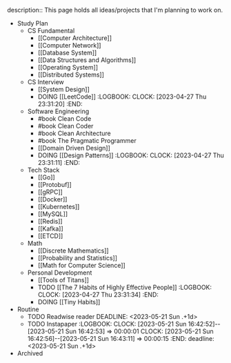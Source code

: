 description::  This page holds all ideas/projects that I'm planning to work on.

- Study Plan
    - CS Fundamental
        - [[Computer Architecture]]
        - [[Computer Network]]
        - [[Database System]]
        - [[Data Structures and Algorithms]]
        - [[Operating System]]
        - [[Distributed Systems]]
    - CS Interview
        - [[System Design]]
        - DOING [[LeetCode]]
          :LOGBOOK:
          CLOCK: [2023-04-27 Thu 23:31:20]
          :END:
    - Software Engineering
        - #book Clean Code
        - #book Clean Coder
        - #book Clean Architecture
        - #book The Pragmatic Programmer
        - [[Domain Driven Design]]
        - DOING [[Design Patterns]]
          :LOGBOOK:
          CLOCK: [2023-04-27 Thu 23:31:11]
          :END:
    - Tech Stack
        - [[Go]]
        - [[Protobuf]]
        - [[gRPC]]
        - [[Docker]]
        - [[Kubernetes]]
        - [[MySQL]]
        - [[Redis]]
        - [[Kafka]]
        - [[ETCD]]
    - Math
        - [[Discrete Mathematics]]
        - [[Probability and Statistics]]
        - [[Math for Computer Science]]
    - Personal Development
        - [[Tools of Titans]]
        - TODO [[The 7 Habits of Highly Effective People]]
          :LOGBOOK:
          CLOCK: [2023-04-27 Thu 23:31:34]
          :END:
        - DOING [[Tiny Habits]]
- Routine
    - TODO Readwise reader 
      DEADLINE: <2023-05-21 Sun .+1d>
    - TODO Instapaper
      :LOGBOOK:
      CLOCK: [2023-05-21 Sun 16:42:52]--[2023-05-21 Sun 16:42:53] =>  00:00:01
      CLOCK: [2023-05-21 Sun 16:42:56]--[2023-05-21 Sun 16:43:11] =>  00:00:15
      :END:
      deadline: <2023-05-21 Sun .+1d>
- Archived